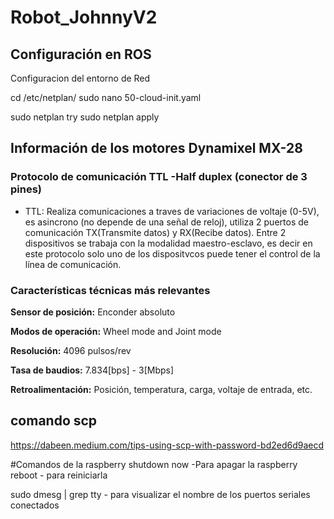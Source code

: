 # Robot_JohnnyV2

## Configuración en ROS


Configuracion del entorno de Red 

cd /etc/netplan/
sudo nano 50-cloud-init.yaml

sudo netplan try
sudo netplan apply




## Información de los motores Dynamixel MX-28

### Protocolo de comunicación TTL -Half duplex (conector de 3 pines) 

 - TTL: Realiza comunicaciones a traves de variaciones de voltaje (0-5V), es asincrono (no depende de una señal de reloj), utiliza 2 puertos de comunicación TX(Transmite datos) y RX(Recibe datos). Entre 2 dispositivos se trabaja con la modalidad maestro-esclavo, es decir en este protocolo solo uno de los dispositvcos puede tener el control de la línea de comunicación.

### Características técnicas más relevantes

**Sensor de posición:** Enconder absoluto

**Modos de operación:** Wheel mode and Joint mode

**Resolución:** 4096 pulsos/rev

**Tasa de baudios:** 7.834[bps] - 3[Mbps]

**Retroalimentación:** Posición, temperatura, carga, voltaje de entrada, etc.

## comando scp
https://dabeen.medium.com/tips-using-scp-with-password-bd2ed6d9aecd

#Comandos de la raspberry
shutdown now -Para apagar la raspberry
reboot - para reiniciarla

sudo dmesg | grep tty - para visualizar el nombre de los puertos seriales conectados

